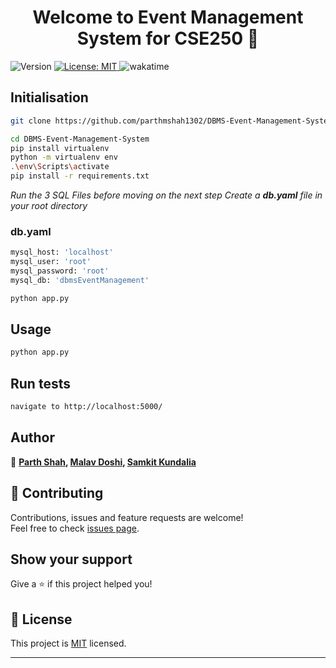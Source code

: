 <h1 align="center">Welcome to Event Management System for CSE250 👋</h1>
<p>
  <img alt="Version" src="https://img.shields.io/badge/version-1.0.0-blue.svg?cacheSeconds=2592000" />
  <a href="https://github.com/parthmshah1302/DBMS-Event-Management-System/blob/parth/LICENSE" target="_blank">
    <img alt="License: MIT" src="https://img.shields.io/badge/License-MIT-yellow.svg" />
    
  </a>
  <img alt="wakatime" src="https://wakatime.com/badge/github/parthmshah1302/DBMS-Event-Management-System.svg" />
    
</p>


## Initialisation

```sh
git clone https://github.com/parthmshah1302/DBMS-Event-Management-System
```
```sh
cd DBMS-Event-Management-System
pip install virtualenv
python -m virtualenv env
.\env\Scripts\activate  
pip install -r requirements.txt

```
_Run the 3 SQL Files before moving on the next step_
_Create a **db.yaml** file in your root directory_
### db.yaml
```sh
mysql_host: 'localhost'
mysql_user: 'root'
mysql_password: 'root'
mysql_db: 'dbmsEventManagement'
```
```sh
python app.py
```

## Usage

```sh
python app.py
```

## Run tests

```sh
navigate to http://localhost:5000/
```

## Author

👤 **[Parth Shah](https://www.linkedin.com/in/parthmshah1302/), [Malav Doshi](https://www.linkedin.com/in/malav-doshi-73b008191/), [Samkit Kundalia](https://www.linkedin.com/in/samkitk/)**


## 🤝 Contributing

Contributions, issues and feature requests are welcome!<br />Feel free to check [issues page](https://github.com/parthmshah1302/DBMS-Event-Management-System/issues). 

## Show your support

Give a ⭐️ if this project helped you!

## 📝 License

This project is [MIT](https://github.com/parthmshah1302/DBMS-Event-Management-System/blob/parth/LICENSE) licensed.

***
